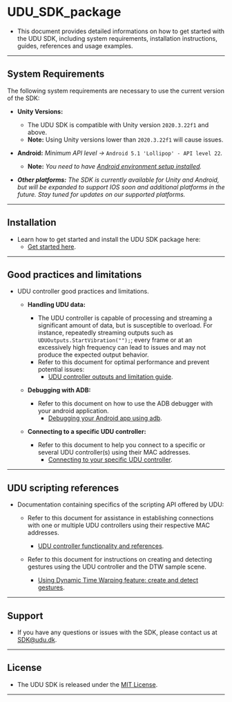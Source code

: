 # UDU_SDK_package

* This document provides detailed informations on how to get started with the UDU SDK, including system requirements, installation instructions, guides, references and usage examples.
---

## System Requirements

The following system requirements are necessary to use the current version of the SDK:

* **Unity Versions:** 

   * The UDU SDK is compatible with Unity version `2020.3.22f1` and above.
   * **Note:** Using Unity versions lower than `2020.3.22f1` will cause issues.

* **Android:** *Minimum API level ->* `Android 5.1 'Lollipop' - API level 22`.

   * **Note:** *You need to have [Android environment setup installed](https://docs.unity3d.com/Manual/android-sdksetup.html).* 

* ***Other platforms:*** *The SDK is currently available for Unity and Android, but will be expanded to support IOS soon and additional platforms in the future. Stay tuned for updates on our supported platforms.*
---

## Installation
* Learn how to get started and install the UDU SDK package here:
   * [Get started here](https://github.com/udu-games/UDU_SDK_package/blob/development/Documentation~/Installation%20instructions.md).
---

## Good practices and limitations
* UDU controller good practices and limitations.

   * **Handling UDU data:**
      * The UDU controller is capable of processing and streaming a significant amount of data, but is susceptible to overload. For instance, repeatedly streaming outputs such as `UDUOutputs.StartVibration("");`; every frame or at an excessively high frequency can lead to issues and may not produce the expected output behavior.
      * Refer to this document for optimal performance and prevent potential issues:
         * [UDU controller outputs and limitation guide](https://github.com/udu-games/UDU_SDK_package/blob/development/Documentation~/udu-sdk-output-GoodPractice.md).

   * **Debugging with ADB:**
      *  Refer to this document on how to use the ADB debugger with your android application.
         * [Debugging your Android app using adb](https://github.com/udu-games/UDU_SDK_package/blob/development/Documentation~/udu-debug-adb.md).
     
   * **Connecting to a specific UDU controller:**
      *  Refer to this document to help you connect to a specific or several UDU controller(s) using their MAC addresses.
         * [Connecting to your specific UDU controller](https://github.com/udu-games/UDU_SDK_package/blob/development/Documentation~/udu-Connecting-To-Specific-Controller.md).
---

## UDU scripting references
* Documentation containing specifics of the scripting API offered by UDU:

   * Refer to this document for assistance in establishing connections with one or multiple UDU controllers using their respective MAC addresses.
      * [UDU controller functionality and references](https://github.com/udu-games/UDU_SDK_package/blob/development/Documentation~/udu-sdk-reference.md).

   * Refer to this document for instructions on creating and detecting gestures using the UDU controller and the DTW sample scene.
      * [Using Dynamic Time Warping feature: create and detect gestures](https://github.com/udu-games/UDU_SDK_package/blob/development/Documentation~/udu-sdk-DTW.md).
---

## Support
* If you have any questions or issues with the SDK, please contact us at [SDK@udu.dk](mailto:SDK@udu.dk).
---

## License
* The UDU SDK is released under the [MIT License](https://github.com/udu-games/UDU_SDK/blob/development/LICENSE.md).
---
